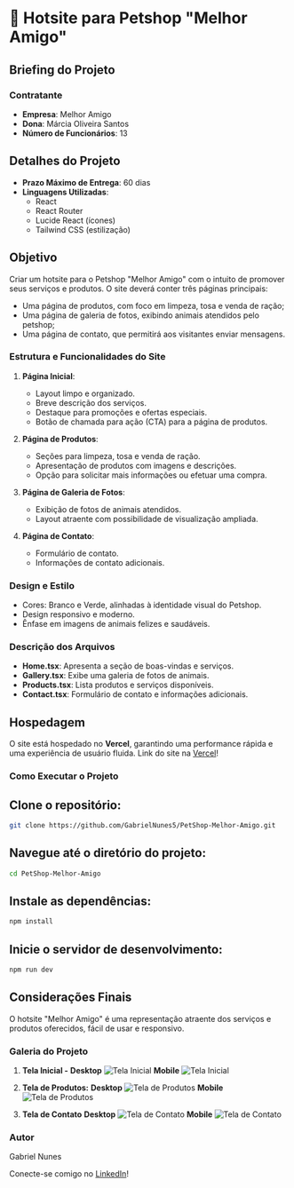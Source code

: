 # 🐾 Hotsite para Petshop "Melhor Amigo"

## Briefing do Projeto

### Contratante
- **Empresa**: Melhor Amigo
- **Dona**: Márcia Oliveira Santos
- **Número de Funcionários**: 13

## Detalhes do Projeto
- **Prazo Máximo de Entrega**: 60 dias
- **Linguagens Utilizadas**: 
   - React
   - React Router
   - Lucide React (ícones)
   - Tailwind CSS (estilização)

## Objetivo
Criar um hotsite para o Petshop "Melhor Amigo" com o intuito de promover seus serviços e
produtos. O site deverá conter três páginas principais: 
   - Uma página de produtos, com foco em limpeza, tosa e venda de ração;
   - Uma página de galeria de fotos, exibindo animais atendidos pelo petshop;
   - Uma página de contato, que permitirá aos visitantes enviar mensagens.

### Estrutura e Funcionalidades do Site
1. **Página Inicial**:
   - Layout limpo e organizado.
   - Breve descrição dos serviços.
   - Destaque para promoções e ofertas especiais.
   - Botão de chamada para ação (CTA) para a página de produtos.

2. **Página de Produtos**:
   - Seções para limpeza, tosa e venda de ração.
   - Apresentação de produtos com imagens e descrições.
   - Opção para solicitar mais informações ou efetuar uma compra.

3. **Página de Galeria de Fotos**:
   - Exibição de fotos de animais atendidos.
   - Layout atraente com possibilidade de visualização ampliada.

4. **Página de Contato**:
   - Formulário de contato.
   - Informações de contato adicionais.

### Design e Estilo
   - Cores: Branco e Verde, alinhadas à identidade visual do Petshop.
   - Design responsivo e moderno.
   - Ênfase em imagens de animais felizes e saudáveis.

### Descrição dos Arquivos

- **Home.tsx**: Apresenta a seção de boas-vindas e serviços.
- **Gallery.tsx**: Exibe uma galeria de fotos de animais.
- **Products.tsx**: Lista produtos e serviços disponíveis.
- **Contact.tsx**: Formulário de contato e informações adicionais.

## Hospedagem
O site está hospedado no **Vercel**, garantindo uma performance rápida e uma experiência de usuário fluida.
Link do site na [Vercel](https://projeto-melhor-amigo-infinity.vercel.app/)!

### Como Executar o Projeto

## Clone o repositório:
``` bash
git clone https://github.com/GabrielNunes5/PetShop-Melhor-Amigo.git
```

## Navegue até o diretório do projeto:
``` bash
cd PetShop-Melhor-Amigo
```

## Instale as dependências:
``` bash
npm install
```

## Inicie o servidor de desenvolvimento:
``` bash
npm run dev
```

## Considerações Finais
O hotsite "Melhor Amigo" é uma representação atraente dos serviços e produtos oferecidos, fácil de usar e responsivo.

### Galeria do Projeto
1. **Tela Inicial -**
   **Desktop**
      ![Tela Inicial](https://i.imgur.com/rEkGXky.png)
   **Mobile**
      ![Tela Inicial](https://i.imgur.com/Bbk7mQx.png)

2. **Tela de Produtos:**
   **Desktop**
      ![Tela de Produtos](https://i.imgur.com/jDBlaL0.png)
   **Mobile**
      ![Tela de Produtos](https://i.imgur.com/VnVbrbs.png)
3. **Tela de Contato**
   **Desktop**
      ![Tela de Contato](https://i.imgur.com/kRmBG1A.png)
   **Mobile**
      ![Tela de Contato](https://i.imgur.com/f7Rkg6s.png)

### **Autor**
Gabriel Nunes

Conecte-se comigo no [LinkedIn](https://www.linkedin.com/in/gabriel-nunes-085gn)!